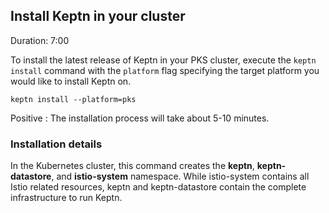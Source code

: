 
## Install Keptn in your cluster
Duration: 7:00

To install the latest release of Keptn in your PKS cluster, execute the `keptn install` command with the `platform` flag specifying the target platform you would like to install Keptn on. 


```
keptn install --platform=pks
```

Positive
: The installation process will take about 5-10 minutes.

### Installation details 

In the Kubernetes cluster, this command creates the **keptn**, **keptn-datastore**, and **istio-system** namespace. While istio-system contains all Istio related resources, keptn and keptn-datastore contain the complete infrastructure to run Keptn. 

